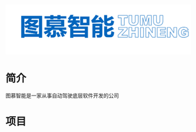 <p align="center"> <img alt="Logo" src="https://github.com/tumuzhineng/.github/blob/main/profile/logo.png", width = "888"></p>

# 简介

图慕智能是一家从事自动驾驶底层软件开发的公司

# 项目

